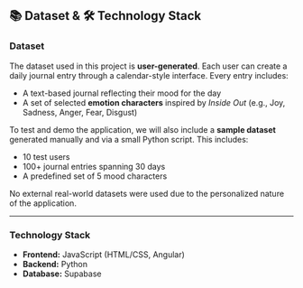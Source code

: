 ## 📚 Dataset & 🛠️ Technology Stack

### Dataset

The dataset used in this project is **user-generated**. Each user can create a daily journal entry through a calendar-style interface. Every entry includes:
- A text-based journal reflecting their mood for the day
- A set of selected **emotion characters** inspired by *Inside Out* (e.g., Joy, Sadness, Anger, Fear, Disgust)

To test and demo the application, we will also include a **sample dataset** generated manually and via a small Python script. This includes:
- 10 test users
- 100+ journal entries spanning 30 days
- A predefined set of 5 mood characters

No external real-world datasets were used due to the personalized nature of the application.

---

### Technology Stack

- **Frontend:** JavaScript (HTML/CSS, Angular)
- **Backend:** Python
- **Database:** Supabase
